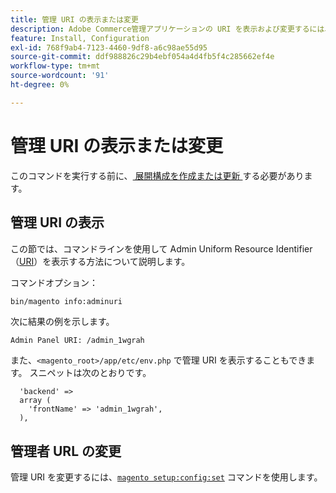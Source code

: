 ```yaml
---
title: 管理 URI の表示または変更
description: Adobe Commerce管理アプリケーションの URI を表示および変更するには、次の手順に従います。
feature: Install, Configuration
exl-id: 768f9ab4-7123-4460-9df8-a6c98ae55d95
source-git-commit: ddf988826c29b4ebf054a4d4fb5f4c285662ef4e
workflow-type: tm+mt
source-wordcount: '91'
ht-degree: 0%

---
```


# 管理 URI の表示または変更

このコマンドを実行する前に、[ 展開構成を作成または更新 ](deployment.md) する必要があります。

## 管理 URI の表示

この節では、コマンドラインを使用して Admin Uniform Resource Identifier （[URI](https://www.w3.org/Protocols/rfc2616/rfc2616-sec3.html#sec3.2)）を表示する方法について説明します。

コマンドオプション：

```bash
bin/magento info:adminuri
```

次に結果の例を示します。

```terminal
Admin Panel URI: /admin_1wgrah
```

また、`<magento_root>/app/etc/env.php` で管理 URI を表示することもできます。 スニペットは次のとおりです。

```php?start_inline=1
  'backend' =>
  array (
    'frontName' => 'admin_1wgrah',
  ),
```

## 管理者 URL の変更

管理 URI を変更するには、[`magento setup:config:set`](deployment.md) コマンドを使用します。
